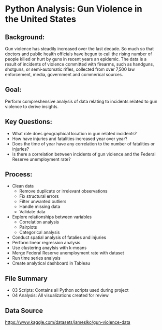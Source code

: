 # Python Analysis: Gun Violence in the United States

## Background:
Gun violence has steadily increased over the last decade. So much so that doctors and public health officials have begun to call the rising number of people killed or hurt by guns in recent years an epidemic. The data is a result of incidents of violence committed with firearms, such as handguns, shotguns, or semi-automatic rifles, collected from over 7,500 law enforcement, media, government and commerical sources.
## Goal:
Perform compreshensive analysis of data relating to incidents related to gun violence to derive insights.
## Key Questions:
* What role does geographical location in gun related incidents?
* How have injuries and fatalities increased year over year?
* Does the time of year have any correlation to the number of fatalities or injuries?
* Is there a correlation between incidents of gun violence and the Federal Reserve unemployment rate?

## Process:
* Clean data
  - Remove duplicate or irrelevant observations
  - Fix structural errors
  - Filter unwanted outliers
  - Handle missing data
  - Validate data
* Explore relationships between variables
  - Correlation analysis
  - Pairplots
  - Categorical analysis
* Conduct spatial analysis of fatalies and injuries
* Perform linear regression analysis 
* Use clustering anaylsis with k-means
* Merge Federal Reserve unemployment rate with dataset
* Run time series analysis
* Create analytical dashboard in Tableau

## File Summary
* 03 Scripts: Contains all Python scripts used during project
* 04 Analysis: All visualizations created for review

## Data Source
https://www.kaggle.com/datasets/jameslko/gun-violence-data
